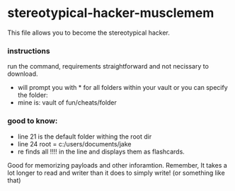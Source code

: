 # stereotypical-hacker-musclemem

This file allows you to become the stereotypical hacker. 


### instructions 

run the command, requirements straightforward and not necissary to download. 

- will prompt you with * for all folders within your vault or you can specify the folder:
- mine is: vault of fun/cheats/folder 

### good to know: 
- line 21 is the default folder withing the root dir 
- line 24 root = c:/users/documents/jake 
- re finds all !!!! in the line and displays them as flashcards. 

Good for memorizing payloads and other inforamtion. Remember, It takes a lot longer to read and writer than it does to simply write! (or something like that) 






